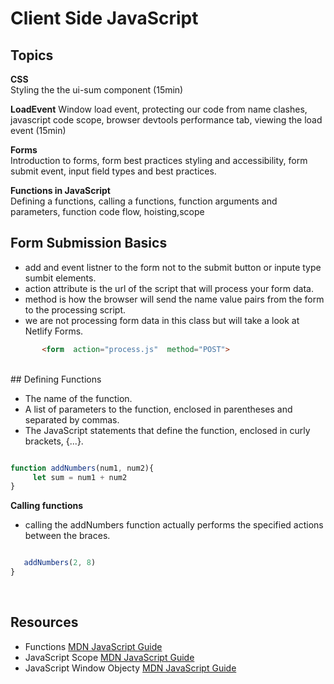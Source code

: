#  Client Side JavaScript

## Topics 
**CSS**  
  Styling the the ui-sum component (15min)
 
**LoadEvent** 
Window load event, protecting our code from name clashes, javascript code scope, browser devtools performance tab, viewing the load event (15min)

**Forms**  
Introduction to forms, form best practices styling and accessibility, form submit event, input field types and best practices.

__Functions in JavaScript__  
Defining a functions, calling a functions, function arguments and parameters, function code flow, hoisting,scope

## Form Submission Basics 
- add and event listner to the form not to the submit button or inpute type sumbit elements.
- action attribute is the url of the script that will process your form data.
- method is how the browser will send the name value pairs from the form to the processing script. 
- we are not processing form data in this class but will take a look at Netlify Forms. 
```html
       <form  action="process.js"  method="POST">
```
</br> 
 ## Defining Functions 
 
- The name of the function.
- A list of parameters to the function, enclosed in parentheses and separated by commas.
- The JavaScript statements that define the function, enclosed in curly brackets, {...}.

```javascript

function addNumbers(num1, num2){
     let sum = num1 + num2
}

```

__Calling functions__  
- calling the addNumbers function actually performs the specified actions between the braces.  
```javascript

   addNumbers(2, 8)
}
```

 </br>

## Resources
- Functions [MDN JavaScript Guide](https://developer.mozilla.org/en-US/docs/Web/JavaScript/Guide/Functions)
- JavaScript Scope [MDN JavaScript Guide](https://developer.mozilla.org/en-US/docs/Glossary/Scope)
- JavaScript Window Objecty [MDN JavaScript Guide](https://developer.cdn.mozilla.net/nl/docs/Web/API/Window#:~:text=The%20window%20object%20represents%20a,defaultView%20property.)